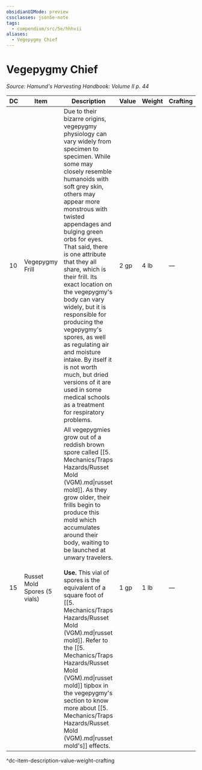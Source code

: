 ```yaml
---
obsidianUIMode: preview
cssclasses: json5e-note
tags:
  - compendium/src/5e/hhhvii
aliases:
  - Vegepygmy Chief
---
```

# Vegepygmy Chief
*Source: Hamund's Harvesting Handbook: Volume II p. 44* 

| DC | Item | Description | Value | Weight | Crafting |
|----|------|-------------|-------|--------|----------|
| 10 | Vegepygmy Frill | Due to their bizarre origins, vegepygmy physiology can vary widely from specimen to specimen. While some may closely resemble humanoids with soft grey skin, others may appear more monstrous with twisted appendages and bulging green orbs for eyes. That said, there is one attribute that they all share, which is their frill. Its exact location on the vegepygmy's body can vary widely, but it is responsible for producing the vegepygmy's spores, as well as regulating air and moisture intake. By itself it is not worth much, but dried versions of it are used in some medical schools as a treatment for respiratory problems. | 2 gp | 4 lb | — |
| 15 | Russet Mold Spores (5 vials) | All vegepygmies grow out of a reddish brown spore called [[5. Mechanics/Traps Hazards/Russet Mold (VGM).md\|russet mold]]. As they grow older, their frills begin to produce this mold which accumulates around their body, waiting to be launched at unwary travelers.<br /><br />**Use.** This vial of spores is the equivalent of a square foot of [[5. Mechanics/Traps Hazards/Russet Mold (VGM).md\|russet mold]]. Refer to the [[5. Mechanics/Traps Hazards/Russet Mold (VGM).md\|russet mold]] tipbox in the vegepygmy's section to know more about [[5. Mechanics/Traps Hazards/Russet Mold (VGM).md\|russet mold's]] effects. | 1 gp | 1 lb | — |
^dc-item-description-value-weight-crafting
